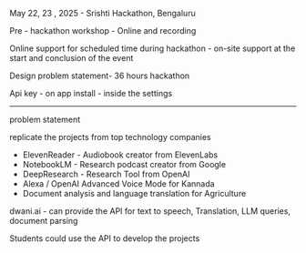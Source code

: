 May 22, 23 , 2025 - Srishti Hackathon,  Bengaluru 

Pre - hackathon workshop - Online and recording

Online support for scheduled time during hackathon - 
on-site support at the start and conclusion of the event 

Design problem statement- 36 hours hackathon 

Api key - on app install - inside the settings

---

problem statement 

replicate the projects from top technology companies


- ElevenReader - Audiobook creator from ElevenLabs 
- NotebookLM - Research podcast creator from Google 
- DeepResearch - Research Tool from OpenAI
- Alexa / OpenAI Advanced Voice Mode for Kannada
- Document analysis and language translation for Agriculture 


dwani.ai - can provide the API for text to speech, Translation,  LLM queries, document parsing

Students could use the API to develop the projects 